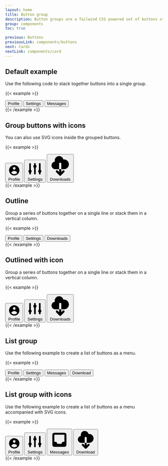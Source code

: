 ```yaml
---
layout: home
title: Button group
description: Button groups are a Tailwind CSS powered set of buttons sticked together in a horizontal line
group: components
toc: true

previous: Buttons
previousLink: components/buttons
next: Cards
nextLink: components/card
---
```


## Default example

Use the following code to stack together buttons into a single group.

{{< example >}}
<div class="relative z-0 inline-flex shadow-sm rounded-md">
  <button type="button" class="relative rounded-l-lg border border-gray-200 bg-white text-sm font-medium px-4 py-2 text-gray-900 hover:bg-gray-100 hover:text-blue-700 focus:z-10 focus:ring-2 focus:ring-blue-700 focus:text-blue-700 inline-flex items-center">
    Profile
  </button>
  <button type="button" class="-ml-px relative border border-gray-300 bg-white text-sm font-medium px-4 py-2 text-gray-900 hover:bg-gray-100 hover:text-blue-700 focus:z-10 focus:ring-2 focus:ring-blue-700 focus:text-blue-700 inline-flex items-center">
    Settings
  </button>
  <button type="button" class="-ml-px relative rounded-r-md border border-gray-300 bg-white text-sm font-medium px-4 py-2 text-gray-900 hover:bg-gray-100 hover:text-blue-700 focus:z-10 focus:ring-2 focus:ring-blue-700 focus:text-blue-700 inline-flex items-center">
    Messages
  </button>
</div>
{{< /example >}}

## Group buttons with icons

You can also use SVG icons inside the grouped buttons.

{{< example >}}
<div class="relative z-0 inline-flex shadow-sm rounded-md">
  <button type="button" class="relative rounded-l-lg border border-gray-200 bg-white text-sm font-medium px-4 py-2 text-gray-900 hover:bg-gray-100 hover:text-blue-700 focus:z-10 focus:ring-2 focus:ring-blue-700 focus:text-blue-700 inline-flex items-center ">
    <svg class="w-4 h-4 mr-2 fill-current" fill="currentColor" viewBox="0 0 20 20" xmlns="http://www.w3.org/2000/svg"><path fill-rule="evenodd" d="M18 10a8 8 0 11-16 0 8 8 0 0116 0zm-6-3a2 2 0 11-4 0 2 2 0 014 0zm-2 4a5 5 0 00-4.546 2.916A5.986 5.986 0 0010 16a5.986 5.986 0 004.546-2.084A5 5 0 0010 11z" clip-rule="evenodd"></path></svg>
    Profile
  </button>
  <button type="button" class="-ml-px relative border border-gray-200 bg-white text-sm font-medium px-4 py-2 text-gray-900 hover:bg-gray-100 hover:text-blue-700 focus:z-10 focus:ring-2 focus:ring-blue-700 focus:text-blue-700 inline-flex items-center">
    <svg class="w-4 h-4 mr-2 fill-current" fill="currentColor" viewBox="0 0 20 20" xmlns="http://www.w3.org/2000/svg"><path d="M5 4a1 1 0 00-2 0v7.268a2 2 0 000 3.464V16a1 1 0 102 0v-1.268a2 2 0 000-3.464V4zM11 4a1 1 0 10-2 0v1.268a2 2 0 000 3.464V16a1 1 0 102 0V8.732a2 2 0 000-3.464V4zM16 3a1 1 0 011 1v7.268a2 2 0 010 3.464V16a1 1 0 11-2 0v-1.268a2 2 0 010-3.464V4a1 1 0 011-1z"></path></svg>
    Settings
  </button>
  <button type="button" class="-ml-px relative rounded-r-md border border-gray-200 bg-white text-sm font-medium px-4 py-2 text-gray-900 hover:bg-gray-100 hover:text-blue-700 focus:z-10 focus:ring-2 focus:ring-blue-700 focus:text-blue-700 inline-flex items-center">
    <svg class="w-4 h-4 mr-2 fill-current" fill="currentColor" viewBox="0 0 20 20" xmlns="http://www.w3.org/2000/svg"><path fill-rule="evenodd" d="M2 9.5A3.5 3.5 0 005.5 13H9v2.586l-1.293-1.293a1 1 0 00-1.414 1.414l3 3a1 1 0 001.414 0l3-3a1 1 0 00-1.414-1.414L11 15.586V13h2.5a4.5 4.5 0 10-.616-8.958 4.002 4.002 0 10-7.753 1.977A3.5 3.5 0 002 9.5zm9 3.5H9V8a1 1 0 012 0v5z" clip-rule="evenodd"></path></svg>
    Downloads
  </button>
</div>
{{< /example >}}

## Outline

Group a series of buttons together on a single line or stack them in a vertical column.

{{< example >}}
<div class="relative z-0 inline-flex shadow-sm rounded-md">
  <button type="button" class="relative rounded-l-lg border border-gray-900 bg-transparent text-sm font-medium px-4 py-2 text-gray-900 hover:bg-gray-900 hover:text-white focus:z-10 focus:ring-2 focus:ring-gray-500 focus:bg-gray-900 focus:text-white">
    Profile
  </button>
  <button type="button" class="-ml-px relative border border-gray-900 bg-transparent text-sm font-medium px-4 py-2 text-gray-900 hover:bg-gray-900 hover:text-white focus:z-10 focus:ring-2 focus:ring-gray-500 focus:bg-gray-900 focus:text-white">
    Settings
  </button>
  <button type="button" class="-ml-px relative rounded-r-md border border-gray-900 bg-transparent text-sm font-medium px-4 py-2 text-gray-900 hover:bg-gray-900 hover:text-white focus:z-10 focus:ring-2 focus:ring-gray-500 focus:bg-gray-900 focus:text-white">
    Downloads
  </button>
</div>
{{< /example >}}

## Outlined with icon

Group a series of buttons together on a single line or stack them in a vertical column.

{{< example >}}
<div class="relative z-0 inline-flex shadow-sm rounded-md">
  <button type="button" class="relative rounded-l-lg border border-gray-900 bg-transparent text-sm font-medium px-4 py-2 text-gray-900 hover:bg-gray-900 hover:text-white focus:z-10 focus:ring-2 focus:ring-gray-500 focus:bg-gray-900 focus:text-white inline-flex items-center ">
    <svg class="w-4 h-4 mr-2 fill-current" fill="currentColor" viewBox="0 0 20 20" xmlns="http://www.w3.org/2000/svg"><path fill-rule="evenodd" d="M18 10a8 8 0 11-16 0 8 8 0 0116 0zm-6-3a2 2 0 11-4 0 2 2 0 014 0zm-2 4a5 5 0 00-4.546 2.916A5.986 5.986 0 0010 16a5.986 5.986 0 004.546-2.084A5 5 0 0010 11z" clip-rule="evenodd"></path></svg>
    Profile
  </button>
  <button type="button" class="-ml-px relative border border-gray-900 bg-transparent text-sm font-medium px-4 py-2 text-gray-900 hover:bg-gray-900 hover:text-white focus:z-10 focus:ring-2 focus:ring-gray-500 focus:bg-gray-900 focus:text-white inline-flex items-center">
    <svg class="w-4 h-4 mr-2 fill-current" fill="currentColor" viewBox="0 0 20 20" xmlns="http://www.w3.org/2000/svg"><path d="M5 4a1 1 0 00-2 0v7.268a2 2 0 000 3.464V16a1 1 0 102 0v-1.268a2 2 0 000-3.464V4zM11 4a1 1 0 10-2 0v1.268a2 2 0 000 3.464V16a1 1 0 102 0V8.732a2 2 0 000-3.464V4zM16 3a1 1 0 011 1v7.268a2 2 0 010 3.464V16a1 1 0 11-2 0v-1.268a2 2 0 010-3.464V4a1 1 0 011-1z"></path></svg>
    Settings
  </button>
  <button type="button" class="-ml-px relative rounded-r-md border border-gray-900 bg-transparent text-sm font-medium px-4 py-2 text-gray-900 hover:bg-gray-900 hover:text-white focus:z-10 focus:ring-2 focus:ring-gray-500 focus:bg-gray-900 focus:text-white inline-flex items-center">
    <svg class="w-4 h-4 mr-2 fill-current" fill="currentColor" viewBox="0 0 20 20" xmlns="http://www.w3.org/2000/svg"><path fill-rule="evenodd" d="M2 9.5A3.5 3.5 0 005.5 13H9v2.586l-1.293-1.293a1 1 0 00-1.414 1.414l3 3a1 1 0 001.414 0l3-3a1 1 0 00-1.414-1.414L11 15.586V13h2.5a4.5 4.5 0 10-.616-8.958 4.002 4.002 0 10-7.753 1.977A3.5 3.5 0 002 9.5zm9 3.5H9V8a1 1 0 012 0v5z" clip-rule="evenodd"></path></svg>
    Downloads
  </button>
</div>
{{< /example >}}

## List group

Use the following example to create a list of buttons as a menu.

{{< example >}}
<div class="bg-white rounded-lg border border-gray-200 w-48">
    <button class="px-4 py-2 relative hover:bg-gray-100 hover:text-blue-700 text-gray-900 text-sm font-medium border-b border-gray-200 focus:z-10 focus:ring-2 focus:ring-blue-700 focus:text-blue-700 w-full rounded-t-lg inline-flex items-center">Profile</button>
    <button class="px-4 py-2 relative hover:bg-gray-100 hover:text-blue-700 text-gray-900 text-sm font-medium border-b border-gray-200 focus:z-10 focus:ring-2 focus:ring-blue-700 focus:text-blue-700 w-full inline-flex items-center">Settings</button>
    <button class="px-4 py-2 relative hover:bg-gray-100 hover:text-blue-700 text-gray-900 text-sm font-medium border-b border-gray-200 focus:z-10 focus:ring-2 focus:ring-blue-700 focus:text-blue-700 w-full inline-flex items-center">Messages</button>
    <button class="px-4 py-2 relative hover:bg-gray-100 hover:text-blue-700 text-gray-900 text-sm font-medium focus:z-10 focus:ring-2 focus:ring-blue-700 focus:text-blue-700 w-full rounded-b-lg inline-flex items-center">Download</button>
</div>
{{< /example >}}

## List group with icons

Use the following example to create a list of buttons as a menu accompanied with SVG icons.

{{< example >}}
<div class="bg-white rounded-lg border border-gray-200 w-48">
<button class="px-4 py-2 relative hover:bg-gray-100 hover:text-blue-700 text-gray-900 text-sm font-medium border-b border-gray-200 focus:z-10 focus:ring-2 focus:ring-blue-700 focus:text-blue-700 w-full rounded-t-lg inline-flex items-center">
    <svg class="w-4 h-4 mr-2 fill-current" fill="currentColor" viewBox="0 0 20 20" xmlns="http://www.w3.org/2000/svg"><path fill-rule="evenodd" d="M18 10a8 8 0 11-16 0 8 8 0 0116 0zm-6-3a2 2 0 11-4 0 2 2 0 014 0zm-2 4a5 5 0 00-4.546 2.916A5.986 5.986 0 0010 16a5.986 5.986 0 004.546-2.084A5 5 0 0010 11z" clip-rule="evenodd"></path></svg>
    Profile
</button>
<button class="px-4 py-2 relative hover:bg-gray-100 hover:text-blue-700 text-gray-900 text-sm font-medium border-b border-gray-200 focus:z-10 focus:ring-2 focus:ring-blue-700 focus:text-blue-700 w-full inline-flex items-center">
    <svg class="w-4 h-4 mr-2 fill-current" fill="currentColor" viewBox="0 0 20 20" xmlns="http://www.w3.org/2000/svg"><path d="M5 4a1 1 0 00-2 0v7.268a2 2 0 000 3.464V16a1 1 0 102 0v-1.268a2 2 0 000-3.464V4zM11 4a1 1 0 10-2 0v1.268a2 2 0 000 3.464V16a1 1 0 102 0V8.732a2 2 0 000-3.464V4zM16 3a1 1 0 011 1v7.268a2 2 0 010 3.464V16a1 1 0 11-2 0v-1.268a2 2 0 010-3.464V4a1 1 0 011-1z"></path></svg>
    Settings
</button>
<button class="px-4 py-2 relative hover:bg-gray-100 hover:text-blue-700 text-gray-900 text-sm font-medium border-b border-gray-200 focus:z-10 focus:ring-2 focus:ring-blue-700 focus:text-blue-700 w-full inline-flex items-center">
    <svg class="w-4 h-4 mr-2 fill-current" fill="currentColor" viewBox="0 0 20 20" xmlns="http://www.w3.org/2000/svg"><path fill-rule="evenodd" d="M5 3a2 2 0 00-2 2v10a2 2 0 002 2h10a2 2 0 002-2V5a2 2 0 00-2-2H5zm0 2h10v7h-2l-1 2H8l-1-2H5V5z" clip-rule="evenodd"></path></svg>
    Messages
</button>
<button class="px-4 py-2 relative hover:bg-gray-100 hover:text-blue-700 text-gray-900 text-sm font-medium focus:z-10 focus:ring-2 focus:ring-blue-700 focus:text-blue-700 w-full rounded-b-lg inline-flex items-center">
    <svg class="w-4 h-4 mr-2 fill-current" fill="currentColor" viewBox="0 0 20 20" xmlns="http://www.w3.org/2000/svg"><path fill-rule="evenodd" d="M2 9.5A3.5 3.5 0 005.5 13H9v2.586l-1.293-1.293a1 1 0 00-1.414 1.414l3 3a1 1 0 001.414 0l3-3a1 1 0 00-1.414-1.414L11 15.586V13h2.5a4.5 4.5 0 10-.616-8.958 4.002 4.002 0 10-7.753 1.977A3.5 3.5 0 002 9.5zm9 3.5H9V8a1 1 0 012 0v5z" clip-rule="evenodd"></path></svg>
    Download
</button>
</div>
{{< /example >}}